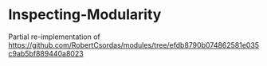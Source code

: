 # Inspecting-Modularity
Partial re-implementation of https://github.com/RobertCsordas/modules/tree/efdb8790b074862581e035c9ab5bf889440a8023

